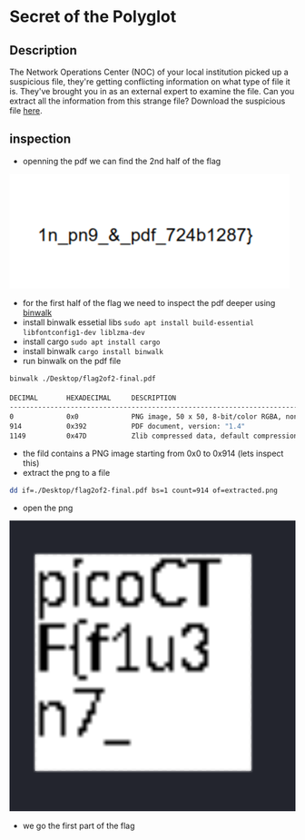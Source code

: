 # Secret of the Polyglot

## Description
The Network Operations Center (NOC) of your local institution picked up a suspicious file, they're getting conflicting information on what type of file it is. They've brought you in as an external expert to examine the file. Can you extract all the information from this strange file?
Download the suspicious file [here](https://artifacts.picoctf.net/c_titan/97/flag2of2-final.pdf).

## inspection 
* openning the pdf we can find the 2nd half of the flag 

![alt text](image.png)

* for the first half of the flag we need to inspect the pdf deeper using [binwalk](https://github.com/ReFirmLabs/binwalk)
* install binwalk essetial libs `sudo apt install build-essential libfontconfig1-dev liblzma-dev`
* install cargo `sudo apt install cargo`
* install binwalk `cargo install binwalk`
* run binwalk on the pdf file 
```bash
binwalk ./Desktop/flag2of2-final.pdf

DECIMAL       HEXADECIMAL     DESCRIPTION
--------------------------------------------------------------------------------
0             0x0             PNG image, 50 x 50, 8-bit/color RGBA, non-interlaced
914           0x392           PDF document, version: "1.4"
1149          0x47D           Zlib compressed data, default compression
```

* the fild contains a PNG image starting from 0x0 to 0x914 (lets inspect this)
* extract the png to a file

```bash
dd if=./Desktop/flag2of2-final.pdf bs=1 count=914 of=extracted.png
```
* open the png


![alt text](image-1.png)


* we go the first part of the flag

 

